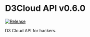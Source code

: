 # D3Cloud API v0.6.0
[![Release](https://github.com/tomaso909/D3CloudAPI/actions/workflows/release.yml/badge.svg?branch=master)](https://github.com/tomaso909/D3CloudAPI/actions/workflows/release.yml)

D3 Cloud API for hackers.